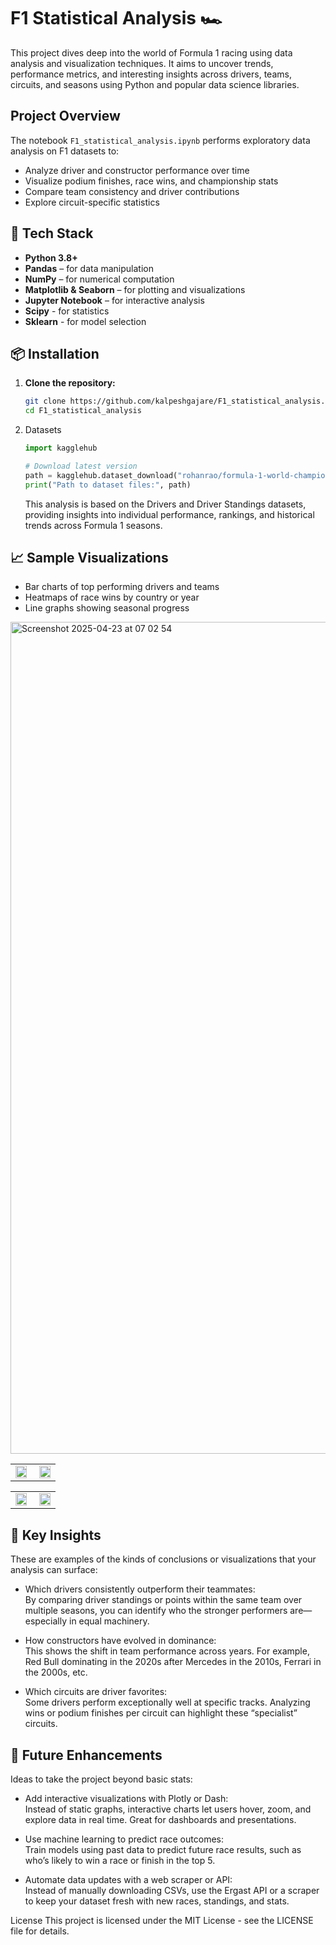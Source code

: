 #  **F1 Statistical Analysis** 🏎️

This project dives deep into the world of Formula 1 racing using data analysis and visualization techniques. It aims to uncover trends, performance metrics, and interesting insights across drivers, teams, circuits, and seasons using Python and popular data science libraries.

## Project Overview

The notebook `F1_statistical_analysis.ipynb` performs exploratory data analysis on F1 datasets to:

- Analyze driver and constructor performance over time
- Visualize podium finishes, race wins, and championship stats
- Compare team consistency and driver contributions
- Explore circuit-specific statistics


## 🧰 Tech Stack

- **Python 3.8+**
- **Pandas** – for data manipulation
- **NumPy** – for numerical computation
- **Matplotlib & Seaborn** – for plotting and visualizations
- **Jupyter Notebook** – for interactive analysis
- **Scipy** - for statistics
- **Sklearn** - for model selection

## 📦 Installation

1. **Clone the repository:**
   ```bash
   git clone https://github.com/kalpeshgajare/F1_statistical_analysis.git
   cd F1_statistical_analysis
   ```
2. Datasets
   ```python
   import kagglehub
   
   # Download latest version
   path = kagglehub.dataset_download("rohanrao/formula-1-world-championship-1950-2020")
   print("Path to dataset files:", path)
   ```
   This analysis is based on the Drivers and Driver Standings datasets, providing insights into individual performance, rankings, and historical trends across Formula 1 seasons.

## 📈 Sample Visualizations
- Bar charts of top performing drivers and teams
- Heatmaps of race wins by country or year
- Line graphs showing seasonal progress
  
<img width="1331" alt="Screenshot 2025-04-23 at 07 02 54" src="https://github.com/user-attachments/assets/7b25ecac-78e7-4d7a-b47d-67fcd010eeb6" />
<table width="100%">
  <tr>
    <td align="left" width="50%">
      <img src="https://github.com/user-attachments/assets/e98532af-303a-4054-a99f-785f6e491bb9" width="95%">
    </td>
    <td align="right" width="50%">
      <img src="https://github.com/user-attachments/assets/edc340c8-988c-4b6e-b7ac-dc621899c393" width="95%">
    </td>
  </tr>
</table>
<table width="100%">
  <tr>
    <td align="left" width="50%">
     <img src="https://github.com/user-attachments/assets/7b389788-6892-41c5-8d8b-8435830d76f1" width="95%"/>
    </td>
    <td align="right" width="50%">
     <img src="https://github.com/user-attachments/assets/85643a6c-11b3-4df3-a2a8-7ba1eb27bd1d" width="95%"/>
  </tr>
</table>

## 📌 Key Insights
These are examples of the kinds of conclusions or visualizations that your analysis can surface:

- Which drivers consistently outperform their teammates:  
By comparing driver standings or points within the same team over multiple seasons, you can identify who the stronger performers are—especially in equal machinery.

- How constructors have evolved in dominance:  
This shows the shift in team performance across years. For example, Red Bull dominating in the 2020s after Mercedes in the 2010s, Ferrari in the 2000s, etc.

- Which circuits are driver favorites:  
Some drivers perform exceptionally well at specific tracks. Analyzing wins or podium finishes per circuit can highlight these “specialist” circuits.

## 🚀 Future Enhancements
Ideas to take the project beyond basic stats:
- Add interactive visualizations with Plotly or Dash:  
Instead of static graphs, interactive charts let users hover, zoom, and explore data in real time. Great for dashboards and presentations.

- Use machine learning to predict race outcomes:  
Train models using past data to predict future race results, such as who’s likely to win a race or finish in the top 5.

- Automate data updates with a web scraper or API:  
Instead of manually downloading CSVs, use the Ergast API or a scraper to keep your dataset fresh with new races, standings, and stats.

License
This project is licensed under the MIT License - see the LICENSE file for details.
